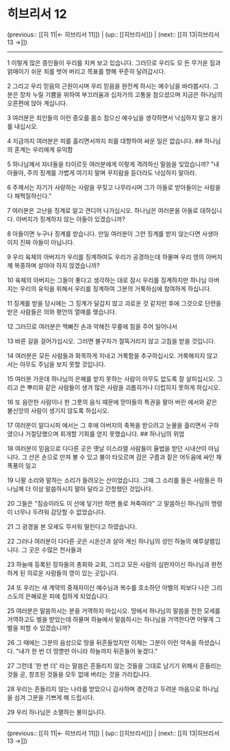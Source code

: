 # 히브리서 12

(previous:: [[히 11|← 히브리서 11]]) | (up:: [[히브리서]]) | (next:: [[히 13|히브리서 13 →]])

***




1 
이렇게 많은 증인들이 우리를 지켜 보고 있습니다. 그러므로 우리도 모 든 무거운 짐과 얽매이기 쉬운 죄를 벗어 버리고 목표를 향해 꾸준히 달려갑시다. 



2 
그리고 우리 믿음의 근원이시며 우리 믿음을 완전케 하시는 예수님을 바라봅시다. 그분은 장차 누릴 기쁨을 위하여 부끄러움과 십자가의 고통을 참으셨으며 지금은 하나님의 오른편에 앉아 계십니다. 



3 
여러분은 죄인들의 이런 증오를 몸소 참으신 예수님을 생각하면서 낙심하지 말고 용기를 내십시오. 



4 
지금까지 여러분은 피를 흘리면서까지 죄를 대항하여 싸운 일은 없습니다. ## 하나님의 훈계는 우리에게 유익함 



5 
하나님께서 자녀들을 타이르듯 여러분에게 이렇게 격려하신 말씀을 잊었습니까? "내 아들아, 주의 징계를 가볍게 여기지 말며 꾸지람을 듣더라도 낙심하지 말아라. 



6 
주께서는 자기가 사랑하는 사람을 꾸짖고 나무라시며 그가 아들로 받아들이는 사람을 다 채찍질하신다." 



7 
여러분은 고난을 징계로 알고 견디어 나가십시오. 하나님은 여러분을 아들로 대하십니다. 아버지가 징계하지 않는 아들이 있겠습니까? 



8 
아들이면 누구나 징계를 받습니다. 만일 여러분이 그런 징계를 받지 않는다면 사생아이지 진짜 아들이 아닙니다. 



9 
우리 육체의 아버지가 우리를 징계하여도 우리가 공경하는데 하물며 우리 영의 아버지께 복종하며 살아야 하지 않겠습니까? 



10 
육체의 아버지는 그들이 좋다고 생각하는 대로 잠시 우리를 징계하지만 하나님 아버지는 우리의 유익을 위해서 우리를 징계하여 그분의 거룩하심에 참여하게 하십니다. 



11 
징계를 받을 당시에는 그 징계가 달갑지 않고 괴로운 것 같지만 후에 그것으로 단련을 받은 사람들은 의와 평안의 열매를 맺습니다. 



12 
그러므로 여러분은 맥빠진 손과 약해진 무릎에 힘을 주어 일어나서 



13 
바른 길을 걸어가십시오. 그러면 불구자가 절뚝거리지 않고 고침을 받을 것입니다. 



14 
여러분은 모든 사람들과 화목하게 지내고 거룩함을 추구하십시오. 거룩해지지 않고서는 아무도 주님을 보지 못할 것입니다. 



15 
여러분 가운데 하나님의 은혜를 받지 못하는 사람이 아무도 없도록 잘 살피십시오. 그리고 쓴 뿌리와 같은 사람들이 생겨 많은 사람을 괴롭히거나 더럽히지 못하게 하십시오. 



16 
또 음란한 사람이나 한 그릇의 음식 때문에 맏아들의 특권을 팔아 버린 에서와 같은 불신앙의 사람이 생기지 않도록 하십시오. 



17 
여러분이 알다시피 에서는 그 후에 아버지의 축복을 받으려고 눈물을 흘리면서 구하였으나 거절당했으며 회개할 기회를 얻지 못했습니다. ## 하나님의 위엄 



18 
여러분이 믿음으로 다다른 곳은 옛날 이스라엘 사람들이 율법을 받던 시내산이 아닙니다. 그 산은 손으로 만져 볼 수 있고 불이 타오르며 검은 구름과 짙은 어두움에 싸인 채 폭풍이 일고 



19 
나팔 소리와 말하는 소리가 들려오는 산이었습니다. 그때 그 소리를 들은 사람들은 하나님께 더 이상 말씀하시지 말아 달라고 간청했던 것입니다. 



20 
그들은 "짐승이라도 이 산에 닿기만 하면 돌로 쳐죽여라" 고 말씀하신 하나님의 명령이 너무나 두려워 감당할 수 없었습니다. 



21 
그 광경을 본 모세도 무서워 떨린다고 하였습니다. 



22 
그러나 여러분이 다다른 곳은 시온산과 살아 계신 하나님의 성인 하늘의 예루살렘입니다. 그 곳은 수많은 천사들과 



23 
하늘에 등록된 장자들의 총회와 교회, 그리고 모든 사람의 심판자이신 하나님과 완전하게 된 의로운 사람들의 영이 있는 곳입니다. 



24 
또 우리는 새 계약의 중재자이신 예수님과 복수를 호소하던 아벨의 피보다 나은 그리스도의 은혜로운 피에 접하게 되었습니다. 



25 
여러분은 말씀하시는 분을 거역하지 마십시오. 땅에서 하나님의 말씀을 전한 모세를 거역하고도 벌을 받았는데 하물며 하늘에서 말씀하시는 하나님을 거역한다면 어떻게 그 벌을 피할 수 있겠습니까? 



26 
그 때에는 그분의 음성으로 땅을 뒤흔들었지만 이제는 그분이 이런 약속을 하셨습니다. "내가 한 번 더 땅뿐만 아니라 하늘까지 뒤흔들어 놓겠다." 



27 
그런데 '한 번 더' 라는 말씀은 흔들리지 않는 것들을 그대로 남기기 위해서 흔들리는 것들 곧, 창조된 것들을 모두 없애 버리는 것을 가리킵니다. 



28 
우리는 흔들리지 않는 나라를 받았으니 감사하며 경건하고 두려운 마음으로 하나님을 섬겨 그분을 기쁘게 해 드립시다. 



29 
우리 하나님은 소멸하는 불이십니다.

***

(previous:: [[히 11|← 히브리서 11]]) | (up:: [[히브리서]]) | (next:: [[히 13|히브리서 13 →]])
